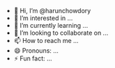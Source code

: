 - 👋 Hi, I’m @harunchowdory
- 👀 I’m interested in ...
- 🌱 I’m currently learning ...
- 💞️ I’m looking to collaborate on ...
- 📫 How to reach me ...
- 😄 Pronouns: ...
- ⚡ Fun fact: ...

<!---
harunchowdory/harunchowdory is a ✨ special ✨ repository because its `README.md` (this file) appears on your GitHub profile.
You can click the Preview link to take a look at your changes.
--->
